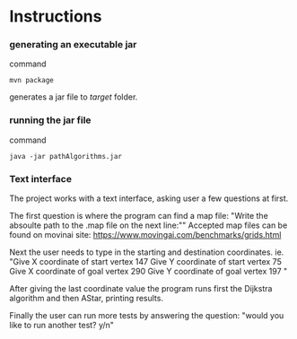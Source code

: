 # Instructions


### generating an executable jar

command

```
mvn package
```

generates a jar file to _target_ folder.


### running the jar file

command

```
java -jar pathAlgorithms.jar
```


### Text interface

The project works with a text interface, asking user a few questions at first.

The first question is where the program can find a map file:
"Write the absoulte path to the .map file on the next line:""
Accepted map files can be found on movinai site:
https://www.movingai.com/benchmarks/grids.html

Next the user needs to type in the starting and destination coordinates.
ie.
"Give X coordinate of start vertex
147
Give Y coordinate of start vertex
75
Give X coordinate of goal vertex
290
Give Y coordinate of goal vertex
197
"

After giving the last coordinate value the program runs first the Dijkstra algorithm and then AStar, printing results.

Finally the user can run more tests by answering the question:
"would you like to run another test? y/n"